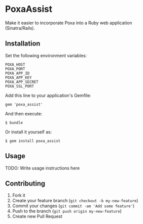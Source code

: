 # PoxaAssist

Make it easier to incorporate Poxa into a Ruby web application (Sinatra/Rails).

## Installation

Set the following environment variables:

````
POXA_HOST
POXA_PORT
POXA_APP_ID
POXA_APP_KEY
POXA_APP_SECRET
POXA_SSL_PORT
````

Add this line to your application's Gemfile:

    gem 'poxa_assist'

And then execute:

    $ bundle

Or install it yourself as:

    $ gem install poxa_assist

## Usage

TODO: Write usage instructions here

## Contributing

1. Fork it
2. Create your feature branch (`git checkout -b my-new-feature`)
3. Commit your changes (`git commit -am 'Add some feature'`)
4. Push to the branch (`git push origin my-new-feature`)
5. Create new Pull Request
